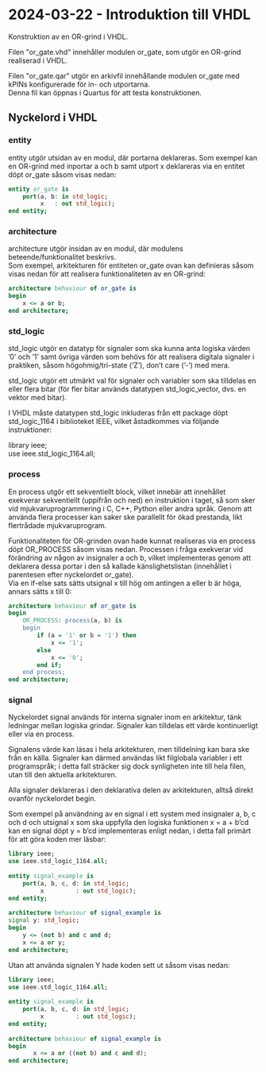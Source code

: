 # 2024-03-22 - Introduktion till VHDL

Konstruktion av en OR-grind i VHDL.

Filen "or_gate.vhd" innehåller modulen or_gate, som utgör en OR-grind realiserad i VHDL.  

Filen "or_gate.qar" utgör en arkivfil innehållande modulen or_gate med kPINs konfigurerade för in- och utportarna.  
Denna fil kan öppnas i Quartus för att testa konstruktionen.  

## Nyckelord i VHDL

### entity
entity utgör utsidan av en modul, där portarna deklareras. Som exempel kan en OR-grind med inportar a och b samt utport x deklareras via en entitet döpt or_gate såsom visas nedan:  

```vhdl
entity or_gate is  
    port(a, b: in std_logic;  
         x   : out std_logic);  
end entity;  
```

### architecture 
architecture utgör insidan av en modul, där modulens beteende/funktionalitet beskrivs.  
Som exempel, arkitekturen för entiteten or_gate ovan kan definieras såsom visas nedan för att realisera funktionaliteten av en OR-grind:  

```vhdl
architecture behaviour of or_gate is  
begin  
    x <= a or b;  
end architecture;  
```

### std_logic
std_logic utgör en datatyp för signaler som ska kunna anta logiska värden ’0’ och ’1’ samt övriga värden som behövs för att realisera  digitala signaler i praktiken, såsom högohmig/tri-state (’Z’), don’t care (’-’) med mera.  

std_logic utgör ett utmärkt val för signaler och variabler som ska tilldelas en eller flera bitar (för fler bitar används datatypen  std_logic_vector, dvs. en vektor med bitar).  

I VHDL måste datatypen std_logic inkluderas från ett package döpt std_logic_1164 i biblioteket IEEE, vilket åstadkommes via följande instruktioner:  

library ieee;  
use ieee.std_logic_1164.all;  

### process
En process utgör ett sekventiellt block, vilket innebär att innehållet exekverar sekventiellt (uppifrån och ned) en instruktion i taget, så som sker vid  mjukvaruprogrammering i C, C++, Python eller andra språk. Genom att använda flera processer kan saker ske parallellt för ökad prestanda, likt flertrådade mjukvaruprogram.   

Funktionaliteten för OR-grinden ovan hade kunnat realiseras via en process döpt OR_PROCESS såsom visas nedan. Processen i fråga exekverar vid förändring av någon av  insignaler a och b, vilket implementeras genom att deklarera dessa portar i den så kallade känslighetslistan (innehållet i parentesen efter nyckelordet or_gate).  
Via en if-else sats sätts utsignal x till hög om antingen a eller b är höga, annars sätts x till 0:  

```vhdl
architecture behaviour of or_gate is
begin
    OR_PROCESS: process(a, b) is
    begin
        if (a = '1' or b = '1') then
            x <= '1';
        else
            x <= '0';
        end if;
    end process;
end architecture;
```

### signal
Nyckelordet signal används för interna signaler inom en arkitektur, tänk ledningar mellan logiska grindar. Signaler kan tilldelas ett värde kontinuerligt eller via en  process.  

Signalens värde kan läsas i hela arkitekturen, men tilldelning kan bara ske från en källa. Signaler kan därmed användas likt filglobala variabler i ett   programspråk; i detta fall sträcker sig dock synligheten inte till hela filen, utan till den aktuella arkitekturen.  

Alla signaler deklareras i den deklarativa delen av arkitekturen, alltså direkt ovanför nyckelordet begin.   

Som exempel på användning av en signal i ett system med insignaler a, b, c och d och utsignal x som ska uppfylla den logiska funktionen x = a + b’cd kan en signal döpt y = b’cd implementeras enligt nedan, i detta fall primärt för att göra koden mer läsbar:  

```vhdl
library ieee;
use ieee.std_logic_1164.all;
 
entity signal_example is
    port(a, b, c, d: in std_logic;
         x         : out std_logic);
end entity;
 
architecture behaviour of signal_example is
signal y: std_logic;
begin
    y <= (not b) and c and d;
    x <= a or y;
end architecture;
```

Utan att använda signalen Y hade koden sett ut såsom visas nedan:  

```vhdl
library ieee;
use ieee.std_logic_1164.all;
 
entity signal_example is
    port(a, b, c, d: in std_logic;
         x         : out std_logic);
end entity;
 
architecture behaviour of signal_example is
begin
       x <= a or ((not b) and c and d);
end architecture;
```



